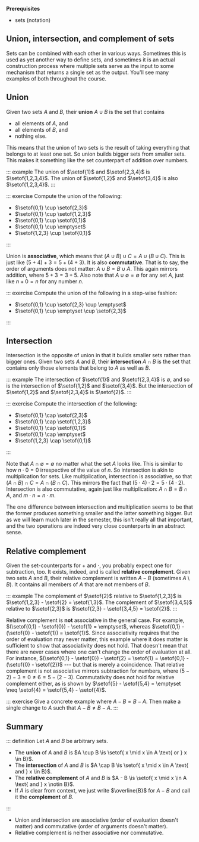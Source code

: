 **Prerequisites**

- sets (notation)

## Union, intersection, and complement of sets

Sets can be combined with each other in various ways.
Sometimes this is used as yet another way to define sets, and sometimes it is an actual construction process where multiple sets serve as the input to some mechanism that returns a single set as the output.
You'll see many examples of both throughout the course.

## Union

Given two sets $A$ and $B$, their **union** $A \cup B$ is the set that contains

- all elements of $A$, and
- all elements of $B$, and
- nothing else.

This means that the union of two sets is the result of taking everything that belongs to at least one set.
So union builds bigger sets from smaller sets.
This makes it something like the set counterpart of addition over numbers.

::: example
The union of $\setof{1}$ and $\setof{2,3,4}$ is $\setof{1,2,3,4}$.
The union of $\setof{1,2}$ and $\setof{3,4}$ is also $\setof{1,2,3,4}$.
:::

::: exercise
Compute the union of the following:


- $\setof{0,1} \cup \setof{2,3}$
- $\setof{0,1} \cup \setof{1,2,3}$
- $\setof{0,1} \cup \setof{0,1}$
- $\setof{0,1} \cup \emptyset$
- $\setof{1,2,3} \cup \setof{0,1}$

:::

Union is **associative**, which means that $(A \cup B) \cup C = A \cup (B \cup C)$.
This is just like $(5 + 4) + 3 = 5 + (4 + 3)$.
It is also **commutative**.
That is to say, the order of arguments does not matter: $A \cup B = B \cup A$.
This again mirrors addition, where $5 + 3 = 3 + 5$.
Also note that $A \cup \emptyset = \emptyset$ for any set $A$, just like $n + 0 = n$ for any number $n$.

::: exercise
Compute the union of the following in a step-wise fashion:


- $\setof{0,1} \cup \setof{2,3} \cup \emptyset$
- $\setof{0,1} \cup \emptyset \cup \setof{2,3}$

:::

## Intersection

Intersection is the opposite of union in that it builds smaller sets rather than bigger ones.
Given two sets $A$ and $B$, their **intersection** $A \cap B$ is the set that contains only those elements that belong to $A$ as well as $B$.

::: example
The intersection of $\setof{1}$ and $\setof{2,3,4}$ is $\emptyset$, and so is the intersection of $\setof{1,2}$ and $\setof{3,4}$.
But the intersection of $\setof{1,2}$ and $\setof{2,3,4}$ is $\setof{2}$.
:::

::: exercise
Compute the intersection of the following:


- $\setof{0,1} \cap \setof{2,3}$
- $\setof{0,1} \cap \setof{1,2,3}$
- $\setof{0,1} \cap \setof{0,1}$
- $\setof{0,1} \cap \emptyset$
- $\setof{1,2,3} \cap \setof{0,1}$

:::

Note that $A \cap \emptyset = \emptyset$ no matter what the set $A$ looks like.
This is similar to how $n \cdot 0 = 0$ irrespective of the value of $n$.
So intersection is akin to multiplication for sets.
Like multiplication, intersection is associative, so that $(A \cap B) \cap C = A \cap (B \cap C)$.
This mirrors the fact that $(5 \cdot 4) \cdot 2 = 5 \cdot (4 \cdot 2)$.
Intersection is also commutative, again just like multiplication:
$A \cap B = B \cap A$, and $m \cdot n = n \cdot m$.

The one difference between intersection and multiplication seems to be that the former produces something smaller and the latter something bigger.
But as we will learn much later in the semester, this isn't really all that important, and the two operations are indeed very close counterparts in an abstract sense.

## Relative complement

Given the set-counterparts for $+$ and $\cdot$, you probably expect one for subtraction, too.
It exists, indeed, and is called **relative complement**.
Given two sets $A$ and $B$, their relative complement is written $A - B$ (sometimes $A \setminus B$).
It contains all members of $A$ that are not members of $B$.

::: example
The complement of $\setof{2}$ relative to $\setof{1,2,3}$ is $\setof{1,2,3} - \setof{2} = \setof{1,3}$.
The complement of $\setof{3,4,5}$ relative to $\setof{2,3}$ is $\setof{2,3} - \setof{3,4,5} = \setof{2}$.
:::

Relative complement is **not** associative in the general case.
For example, $(\setof{0,1} - \setof{0}) - \setof{1} = \emptyset$, whereas $\setof{0,1} - (\setof{0} - \setof{1}) = \setof{1}$.
Since associativity requires that the order of evaluation may never matter, this example where it does matter is sufficient to show that associativity does not hold.
That doesn't mean that there are never cases where one can't change the order of evaluation at all.
For instance, $(\setof{0,1} - \setof{0}) - \setof{2} = \setof{1} = \setof{0,1} - (\setof{0} - \setof{2})$ --- but that is merely a coincidence.
That relative complement is not associative mirrors subtraction for numbers, where $(5 - 2) - 3 = 0 \neq 6 = 5 - (2 -3)$.
Commutativity does not hold for relative complement either, as is shown by $\setof{5} - \setof{5,4} = \emptyset \neq \setof{4} = \setof{5,4} - \setof{4}$.

::: exercise
Give a concrete example where $A - B = B - A$.
Then make a single change to $A$ such that $A - B \neq B - A$.
:::

## Summary

::: definition
Let $A$ and $B$ be arbitrary sets.

- The **union** of $A$ and $B$ is $A \cup B \is \setof{ x \mid x \in A \text{ or } x \in B}$.
- The **intersection** of $A$ and $B$ is $A \cap B \is \setof{ x \mid x \in A \text{ and } x \in B}$.
- The **relative complement** of $A$ and $B$ is $A - B \is \setof{ x \mid x \in A \text{ and } x \notin B}$.
- If $A$ is clear from context, we just write $\overline{B}$ for $A - B$ and call it the **complement** of $B$.

:::

- Union and intersection are associative (order of evaluation doesn't matter) and commutative (order of arguments doesn't matter).
- Relative complement is neither associative nor commutative.
